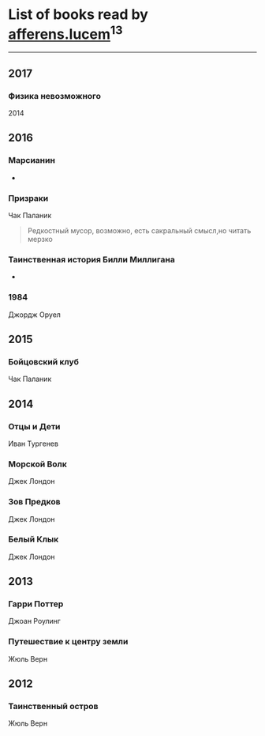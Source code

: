 # List of books read by [afferens.lucem](http://vk.com/id196071655)<sup>13</sup>
---

## 2017

### Физика невозможного
2014



## 2016

### Марсианин
-


### Призраки
Чак Паланик
> Редкостный мусор, возможно, есть сакральный смысл,но читать мерзко


### Таинственная история Билли Миллигана
-


### 1984
Джордж Оруел



## 2015

### Бойцовский клуб
Чак Паланик



## 2014

### Отцы и Дети
Иван Тургенев


### Морской Волк
Джек Лондон


### Зов Предков
Джек Лондон


### Белый Клык
Джек Лондон



## 2013

### Гарри Поттер
Джоан Роулинг


### Путешествие к центру земли
Жюль Верн



## 2012

### Таинственный остров
Жюль Верн



